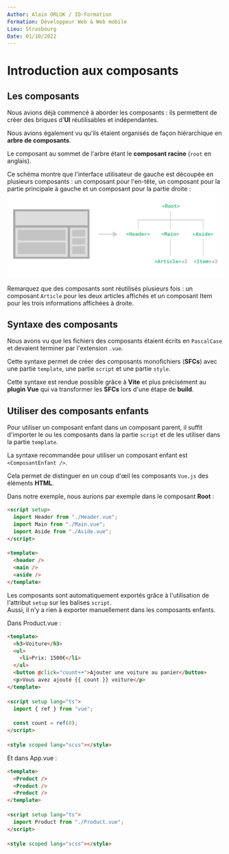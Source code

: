 ```yaml
---
Author: Alain ORLUK / ID-Formation
Formation: Développeur Web & Web mobile
Lieu: Strasbourg
Date: 01/10/2022
---
```


# **Introduction aux composants**

## **Les composants**

Nous avions déjà commencé à aborder les composants : ils permettent de créer des briques d'**UI** réutilisables et indépendantes.

Nous avions également vu qu'ils étaient organisés de façon hiérarchique en **arbre de composants**.

Le composant au sommet de l'arbre étant le **composant racine** (`root` en anglais).

Ce schéma montre que l'interface utilisateur de gauche est découpée en plusieurs composants : un composant pour l'en-tête, un composant pour la partie principale à gauche et un composant pour la partie droite :  
![Arbre des composants](../assets/img/arbre-composants-2.png)

Remarquez que des composants sont réutilisés plusieurs fois : un composant `Article` pour les deux articles affichés et un composant Item pour les trois informations affichées à droite.

## **Syntaxe des composants**

Nous avons vu que les fichiers des composants étaient écrits en `PascalCase` et devaient terminer par l'extension `.vue`.

Cette syntaxe permet de créer des composants monofichiers (**SFCs**) avec une partie `template`, une partie `script` et une partie `style`.

Cette syntaxe est rendue possible grâce à **Vite** et plus précisément au **plugin Vue** qui va transformer les **SFCs** lors d'une étape de **build**.

## **Utiliser des composants enfants**

Pour utiliser un composant enfant dans un composant parent, il suffit d'importer le ou les composants dans la partie `script` et de les utiliser dans la partie `template`.

La syntaxe recommandée pour utiliser un composant enfant est `<ComposantEnfant />`.

Cela permet de distinguer en un coup d'œil les composants `Vue.js` des éléments **HTML**.

Dans notre exemple, nous aurions par exemple dans le composant **Root** :

```html
<script setup>
  import Header from "./Header.vue";
  import Main from "./Main.vue";
  import Aside from "./Aside.vue";
</script>

<template>
  <header />
  <main />
  <aside />
</template>
```

Les composants sont automatiquement exportés grâce à l'utilisation de l'attribut `setup` sur les balises `script`.  
Aussi, il n'y a rien à exporter manuellement dans les composants enfants.

Dans Product.vue :

```html
<template>
  <h3>Voiture</h3>
  <ul>
    <li>Prix: 1500€</li>
  </ul>
  <button @click="count++">Ajouter une voiture au panier</button>
  <p>Vous avez ajouté {{ count }} voiture</p>
</template>

<script setup lang="ts">
  import { ref } from "vue";

  const count = ref(0);
</script>

<style scoped lang="scss"></style>
```

Et dans App.vue :

```html
<template>
  <Product />
  <Product />
  <Product />
</template>

<script setup lang="ts">
  import Product from "./Product.vue";
</script>

<style scoped lang="scss"></style>
```
